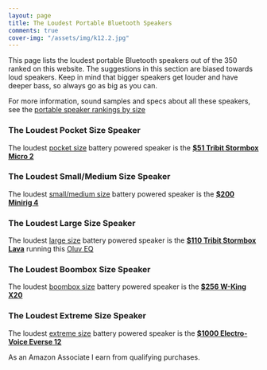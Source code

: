 ```yaml
---
layout: page
title: The Loudest Portable Bluetooth Speakers
comments: true
cover-img: "/assets/img/k12.2.jpg"
---
```


This page lists the loudest portable Bluetooth speakers out of the 350 ranked on this website. The suggestions in this section are biased towards loud speakers. Keep in mind that bigger speakers get louder and have deeper bass, so always go as big as you can.

For more information, sound samples and specs about all these speakers, see the [portable speaker rankings by size](/#all-portable-bluetooth-speakers-ranked)

### The Loudest Pocket Size Speaker

The loudest [pocket size](/pocket-size/) battery powered speaker is the [**$51 Tribit Stormbox Micro 2**](https://www.amazon.com/Tribit-StormBox-Portable-Speaker-Built/dp/B09Q59321N/ref=sr_1_1_sspa?&_encoding=UTF8&tag=rankingspea01-20&linkCode=ur2&linkId=137e8f0b9211bde7e1528468ba51ea8f&camp=1789&creative=9325)

### The Loudest Small/Medium Size Speaker

The loudest [small/medium size](/small-medium-size/) battery powered speaker is the [**$200 Minirig 4**](https://www.amazon.com/gp/product/B0D1CFLXX6?th=1&linkCode=ll1&tag=rankingspea01-20&linkId=e4785ea4642ece474fa55c18e2ef28d5&language=en_US&ref_=as_li_ss_tl)

### The Loudest Large Size Speaker

The loudest [large size](/large-size/) battery powered speaker is the [**$110 Tribit Stormbox Lava**](https://www.amazon.com/Tribit-StormBox-Portable-Bluetooth-Waterproof/dp/B0DN5F9BC2?crid=M1QYE8RIXR3F&dib=eyJ2IjoiMSJ9.WmVp2OQp0cjxCVBTUu3TPC-yMUV3xyvSD1AksFn4cMzGjHj071QN20LucGBJIEps.YZ5lGxhmHfyU3_Z-pCLc0pT1AFFeS5_nBAXUmJtUnT4&dib_tag=se&keywords=stormbox+lava&qid=1742487529&sprefix=stormbox+lava%2Caps%2C244&sr=8-3&linkCode=ll1&tag=rankingspea01-20&linkId=f7629462036d80fd2dc53426f92b9979&language=en_US&ref_=as_li_ss_tl) running this [Oluv EQ](https://www.youtube.com/channel/UCc3nxnj0rDsLJYI-TcYmlAA/community)

### The Loudest Boombox Size Speaker

The loudest [boombox size](/boombox-size/) battery powered speaker is the [**$256 W-King X20**](https://www.amazon.com/gp/product/B0CRYXN3S9?smid=A1WZQHG4U0SW66&psc=1&linkCode=ll1&tag=rankingspea01-20&linkId=5870cd1572a8e0b4be1fdcb9cd8d11d4&language=en_US&ref_=as_li_ss_tl)

### The Loudest Extreme Size Speaker

The loudest [extreme size](/extreme-size/) battery powered speaker is the [**$1000 Electro-Voice Everse 12**](https://www.amazon.com/Electro-Voice-Everse-12-inch-Battery-powered-Speaker/dp/B0CH3WMQXS?crid=13G7ZFX68OVNR&dib=eyJ2IjoiMSJ9.inh3_BGRhZIAKvNEa8oK-BbM1jCDvt3vvou_stcVQDoFgborA5lNqMppfY2kbiaXIt4v_RHrm7WlFkguS7BMNuTt1y8yCWnmjywIH-mjwWwYFPfdzpFprbRj4wFBxB1bawkzI4bPyd6MXKqaYJxgqnmikw5p4Mvvy_ur8FIYOfXn8d8Lowx4POtbPZjPD4zrw4GrhUCBYxQzmjJaMRJM46-ufQyzSCcWfgqNHXw3kLf8Kmnero8dLS7-PSVQ8eM_M2szjHDeh8z0ZN8VXa19puzS5K69Q2bHde-ybxly2y4.dXJoiQH0VyFYC5-VoccvwK6IUEbkIAyhazbDoqJ4bXo&dib_tag=se&keywords=everest%2B12&qid=1727707873&sprefix=everse%2B12%2Caps%2C261&sr=8-1&ufe=app_do%3Aamzn1.fos.1740e8b9-be2d-46a4-a376-9d8efb903409&th=1&linkCode=ll1&tag=rankingspea01-20&linkId=d7756df733ad367e47dc9f88aa59a6e0&language=en_US&ref_=as_li_ss_tl)

As an Amazon Associate I earn from qualifying purchases.
